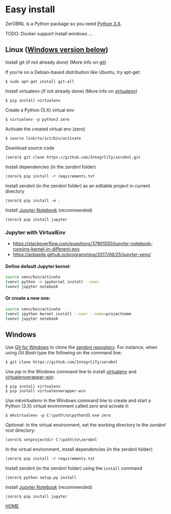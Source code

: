 # Easy install

ZerOBNL is a Python package so you need [Python 3.X](https://www.python.org/downloads/).

TODO: Docker support install windows ...

## Linux ([Windows version below](#Windows))

Install git (if not already done) (More info on [git](https://git-scm.com/book/en/v2/Getting-Started-Installing-Git))

If you’re on a Debian-based distribution like Ubuntu, try apt-get:

```
$ sudo apt-get install git-all
```

Install virtualenv (if not already done) (More info on [virtualenv](https://virtualenv.pypa.io/en/stable/installation/))

```
$ pip install virtualenv
```

Create a Python (3.X) virtual env

```
$ virtualenv -p python3 zero
```

Activate the created virtual env (zero)

```
$ source link/to/ict/bin/activate
```

Download source code

```
(zero)$ git clone https://github.com/IntegrCiTy/zerobnl.git
```

Install dependencies (in the zerobnl folder)

```
(zero)$ pip install -r requirements.txt
```

Install zerobnl (in the zerobnl folder) as an editable project in current directory

```
(zero)$ pip install -e .
```

Install [Jupyter Notebook](http://jupyter.org/) (recommended)
```
(zero)$ pip install jupyter
```

### Jupyter with VirtualEnv

- https://stackoverflow.com/questions/37891550/jupyter-notebook-running-kernel-in-different-env
- https://anbasile.github.io/programming/2017/06/25/jupyter-venv/

#### Define default Jupyter kernel:

```bash
source venv/bin/activate
(venv) python -m ipykernel install --user
(venv) jupyter notebook
```

#### Or create a new one:

```bash
source venv/bin/activate
(venv) ipython kernel install --user --name=projectname
(venv) jupyter notebook
```

## <a name="Windows"></a> Windows

Use [Git for Windows](https://git-scm.com/download/win) to clone the [zerobnl repository](https://github.com/IntegrCiTy/zerobnl).
For instance, when using *Git Bash* type the following on the command line:
```
$ git clone https://github.com/IntegrCiTy/zerobnl
```

Use *pip* in the Windows command line to install [virtualenv](https://virtualenv.pypa.io/en/stable/) and [virtualenvwrapper-win](https://pypi.python.org/pypi/virtualenvwrapper-win):
```
$ pip install virtualenv
$ pip install virtualenvwrapper-win
```

Use *mkvirtualenv* in the Windows command line to create and start a Python (3.X) virtual environment called *zero* and acivate it:
```
$ mkvirtualenv -p C:\path\to\python35.exe zero
```

*Optional*: In the virtual environment, set the working directory to the *zerobnl* root directory:
```
(zero)$ setprojectdir C:\path\to\zerobnl
```

In the virtual environment, install dependencies (in the zerobnl folder):
```
(zero)$ pip install -r requirements.txt
```

Install zerobnl (in the zerobnl folder) using the `install` command

```
(zero)$ python setup.py install
```

Install [Jupyter Notebook](http://jupyter.org/) (recommended)
```
(zero)$ pip install jupyter
```

[HOME](./index.md)
